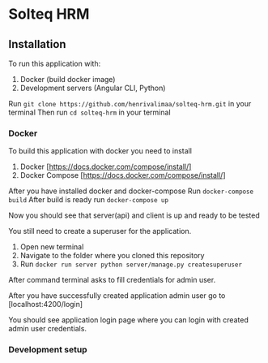 # Solteq HRM

## Installation

To run this application with:
1. Docker (build docker image)
2. Development servers (Angular CLI, Python)

Run `git clone https://github.com/henrivalimaa/solteq-hrm.git` in your terminal
Then run `cd solteq-hrm` in your terminal

### Docker

To build this application with docker you need to install
1. Docker [https://docs.docker.com/compose/install/]
2. Docker Compose [https://docs.docker.com/compose/install/]

After you have installed docker and docker-compose
Run `docker-compose build`
After build is ready run `docker-compose up`

Now you should see that server(api) and client is up and ready to be tested

You still need to create a superuser for the application.
1. Open new terminal
2. Navigate to the folder where you cloned this repository
3. Run `docker run server python server/manage.py createsuperuser` 

After command terminal asks to fill credentials for admin user.

After you have successfully created application admin user go to [localhost:4200/login]

You should see application login page where you can login with created admin user credentials.

### Development setup